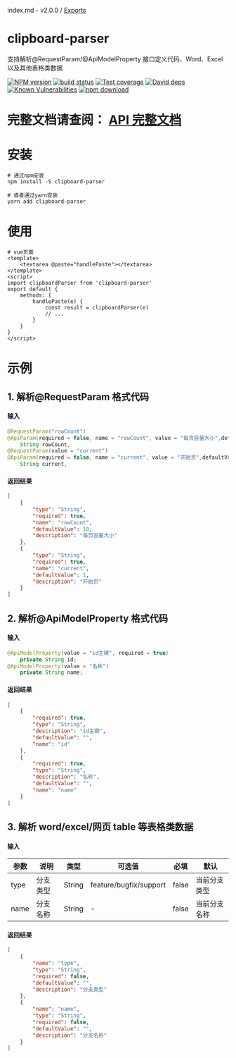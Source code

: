 index.md - v2.0.0 / [Exports](modules.md)

# clipboard-parser

支持解析@RequestParam/@ApiModelProperty 接口定义代码、Word、Excel 以及其他表格类数据

[![NPM version][npm-image]][npm-url]
[![build status][travis-image]][travis-url]
[![Test coverage][codecov-image]][codecov-url]
[![David deps][david-image]][david-url]
[![Known Vulnerabilities][snyk-image]][snyk-url]
[![npm download][download-image]][download-url]

[npm-image]: https://img.shields.io/npm/v/clipboard-parser.svg?style=flat-square
[npm-url]: https://npmjs.org/package/clipboard-parser
[travis-image]: https://travis-ci.org/saqqdy/clipboard-parser.svg?branch=master
[travis-url]: https://travis-ci.org/saqqdy/clipboard-parser
[codecov-image]: https://img.shields.io/codecov/c/github/saqqdy/clipboard-parser.svg?style=flat-square
[codecov-url]: https://codecov.io/github/saqqdy/clipboard-parser?branch=master
[david-image]: https://img.shields.io/david/saqqdy/clipboard-parser.svg?style=flat-square
[david-url]: https://david-dm.org/saqqdy/clipboard-parser
[snyk-image]: https://snyk.io/test/npm/clipboard-parser/badge.svg?style=flat-square
[snyk-url]: https://snyk.io/test/npm/clipboard-parser
[download-image]: https://img.shields.io/npm/dm/clipboard-parser.svg?style=flat-square
[download-url]: https://npmjs.org/package/clipboard-parser

# **完整文档请查阅： [API 完整文档](./docs/modules.md)**

# 安装

```shell
# 通过npm安装
npm install -S clipboard-parser

# 或者通过yarn安装
yarn add clipboard-parser
```

# 使用

```vue
# vue页面
<template>
    <textarea @paste="handlePaste"></textarea>
</template>
<script>
import clipboardParser from 'clipboard-parser'
export default {
    methods: {
        handlePaste(e) {
            const result = clipboardParser(e)
            // ...
        }
    }
}
</script>
```

# 示例

## 1. 解析@RequestParam 格式代码

#### 输入

```java
@RequestParam("rowCount")
@ApiParam(required = false, name = "rowCount", value = "每页容量大小",defaultValue = 10)
    String rowCount,
@RequestParam(value = "current")
@ApiParam(required = false, name = "current", value = "开始页",defaultValue = 1)
    String current,
```

#### 返回结果

```json
[
    {
        "type": "String",
        "required": true,
        "name": "rowCount",
        "defaultValue": 10,
        "description": "每页容量大小"
    },
    {
        "type": "String",
        "required": true,
        "name": "current",
        "defaultValue": 1,
        "description": "开始页"
    }
]
```

## 2. 解析@ApiModelProperty 格式代码

#### 输入

```java
@ApiModelProperty(value = "id主键", required = true)
    private String id;
@ApiModelProperty(value = "名称")
    private String name;
```

#### 返回结果

```json
[
    {
        "required": true,
        "type": "String",
        "description": "id主键",
        "defaultValue": "",
        "name": "id"
    },
    {
        "required": true,
        "type": "String",
        "description": "名称",
        "defaultValue": "",
        "name": "name"
    }
]
```

## 3. 解析 word/excel/网页 table 等表格类数据

#### 输入

| 参数 | 说明     | 类型   | 可选值                 | 必填  | 默认         |
| ---- | -------- | ------ | ---------------------- | ----- | ------------ |
| type | 分支类型 | String | feature/bugfix/support | false | 当前分支类型 |
| name | 分支名称 | String | -                      | false | 当前分支名称 |

#### 返回结果

```json
[
    {
        "name": "type",
        "type": "String",
        "required": false,
        "defaultValue": "",
        "description": "分支类型"
    },
    {
        "name": "name",
        "type": "String",
        "required": false,
        "defaultValue": "",
        "description": "分支名称"
    }
]
```
